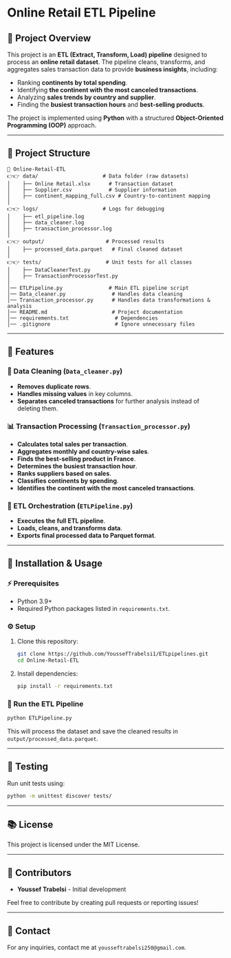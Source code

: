 # Online Retail ETL Pipeline

## 📌 Project Overview
This project is an **ETL (Extract, Transform, Load) pipeline** designed to process an **online retail dataset**. The pipeline cleans, transforms, and aggregates sales transaction data to provide **business insights**, including:
- Ranking **continents by total spending**.
- Identifying **the continent with the most canceled transactions**.
- Analyzing **sales trends by country and supplier**.
- Finding the **busiest transaction hours** and **best-selling products**.

The project is implemented using **Python** with a structured **Object-Oriented Programming (OOP)** approach.

---

## 💒 Project Structure

```
📆 Online-Retail-ETL
👉👉 data/                     # Data folder (raw datasets)
│    ├── Online Retail.xlsx      # Transaction dataset
│    ├── Supplier.csv            # Supplier information
│    ├── continent_mapping_full.csv # Country-to-continent mapping
│
👉👉 logs/                     # Logs for debugging
│    ├── etl_pipeline.log
│    ├── data_cleaner.log
│    ├── transaction_processor.log
│
👉👉 output/                    # Processed results
│    ├── processed_data.parquet   # Final cleaned dataset
│
👉👉 tests/                     # Unit tests for all classes
│    ├── DataCleanerTest.py
│    ├── TransactionProcessorTest.py
│
│── ETLPipeline.py               # Main ETL pipeline script
│── Data_cleaner.py               # Handles data cleaning
│── Transaction_processor.py      # Handles data transformations & analysis
│── README.md                     # Project documentation
│── requirements.txt               # Dependencies
│── .gitignore                     # Ignore unnecessary files
```

---

## 🚀 Features

### 🧹 Data Cleaning (`Data_cleaner.py`)
- **Removes duplicate rows**.
- **Handles missing values** in key columns.
- **Separates canceled transactions** for further analysis instead of deleting them.

### 📊 Transaction Processing (`Transaction_processor.py`)
- **Calculates total sales per transaction**.
- **Aggregates monthly and country-wise sales**.
- **Finds the best-selling product in France**.
- **Determines the busiest transaction hour**.
- **Ranks suppliers based on sales**.
- **Classifies continents by spending**.
- **Identifies the continent with the most canceled transactions**.

### 🔄 ETL Orchestration (`ETLPipeline.py`)
- **Executes the full ETL pipeline**.
- **Loads, cleans, and transforms data**.
- **Exports final processed data to Parquet format**.

---

## 📝 Installation & Usage

### ⚡ Prerequisites
- Python 3.9+
- Required Python packages listed in `requirements.txt`.

### ⚙ Setup
1. Clone this repository:
   ```bash
   git clone https://github.com/YoussefTrabelsi1/ETLpipelines.git
   cd Online-Retail-ETL
   ```
2. Install dependencies:
   ```bash
   pip install -r requirements.txt
   ```

### 🚀 Run the ETL Pipeline
```bash
python ETLPipeline.py
```

This will process the dataset and save the cleaned results in `output/processed_data.parquet`.

---

## 🔧 Testing
Run unit tests using:
```bash
python -m unittest discover tests/
```

---

## 📚 License
This project is licensed under the MIT License.

---

## 👥 Contributors
- **Youssef Trabelsi** - Initial development

Feel free to contribute by creating pull requests or reporting issues!

---

## 🔗 Contact
For any inquiries, contact me at `yousseftrabelsi250@gmail.com`.